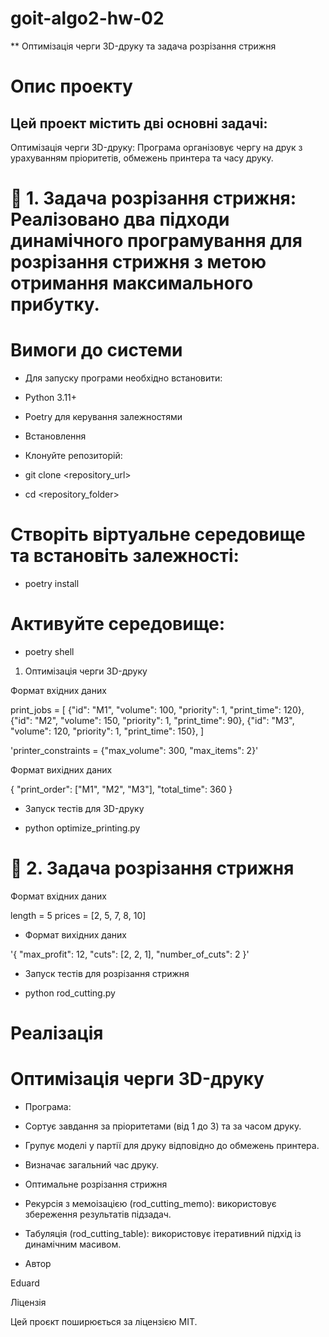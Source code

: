 # goit-algo2-hw-02

\*\* Оптимізація черги 3D-друку та задача розрізання стрижня

# Опис проекту

## Цей проект містить дві основні задачі:

Оптимізація черги 3D-друку: Програма організовує чергу на друк з урахуванням пріоритетів, обмежень принтера та часу друку.

# 🚀 1. Задача розрізання стрижня: Реалізовано два підходи динамічного програмування для розрізання стрижня з метою отримання максимального прибутку.

# Вимоги до системи

- Для запуску програми необхідно встановити:

- Python 3.11+

- Poetry для керування залежностями

- Встановлення

- Клонуйте репозиторій:

- git clone <repository_url>
- cd <repository_folder>

# Створіть віртуальне середовище та встановіть залежності:

- poetry install

# Активуйте середовище:

- poetry shell

1. Оптимізація черги 3D-друку

Формат вхідних даних

print_jobs = [
{"id": "M1", "volume": 100, "priority": 1, "print_time": 120},
{"id": "M2", "volume": 150, "priority": 1, "print_time": 90},
{"id": "M3", "volume": 120, "priority": 1, "print_time": 150},
]

'printer_constraints = {"max_volume": 300, "max_items": 2}'

Формат вихідних даних

{
"print_order": ["M1", "M2", "M3"],
"total_time": 360
}

- Запуск тестів для 3D-друку

- python optimize_printing.py

# 🚀 2. Задача розрізання стрижня

Формат вхідних даних

length = 5
prices = [2, 5, 7, 8, 10]

- Формат вихідних даних

'{
"max_profit": 12,
"cuts": [2, 2, 1],
"number_of_cuts": 2
}'

- Запуск тестів для розрізання стрижня

- python rod_cutting.py

# Реалізація

# Оптимізація черги 3D-друку

- Програма:

- Сортує завдання за пріоритетами (від 1 до 3) та за часом друку.

- Групує моделі у партії для друку відповідно до обмежень принтера.

- Визначає загальний час друку.

- Оптимальне розрізання стрижня

- Рекурсія з мемоізацією (rod_cutting_memo): використовує збереження результатів підзадач.

- Табуляція (rod_cutting_table): використовує ітеративний підхід із динамічним масивом.

- Автор

Eduard

Ліцензія

Цей проєкт поширюється за ліцензією MIT.
